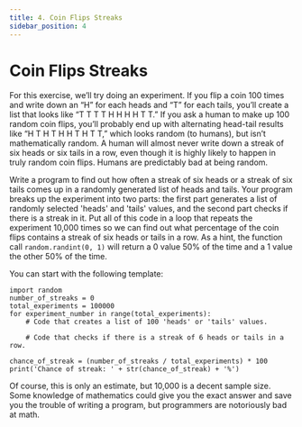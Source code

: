 ```yaml
---
title: 4. Coin Flips Streaks
sidebar_position: 4
---
```


# Coin Flips Streaks

For this exercise, we’ll try doing an experiment. If you flip a coin 100 times and write down an “H” for each heads and “T” for each tails, you’ll create a list that looks like “T T T T H H H H T T.” If you ask a human to make up 100 random coin flips, you’ll probably end up with alternating head-tail results like “H T H T H H T H T T,” which looks random (to humans), but isn’t mathematically random. A human will almost never write down a streak of six heads or six tails in a row, even though it is highly likely to happen in truly random coin flips. Humans are predictably bad at being random.

Write a program to find out how often a streak of six heads or a streak of six tails comes up in a randomly generated list of heads and tails. Your program breaks up the experiment into two parts: the first part generates a list of randomly selected 'heads' and 'tails' values, and the second part checks if there is a streak in it. Put all of this code in a loop that repeats the experiment 10,000 times so we can find out what percentage of the coin flips contains a streak of six heads or tails in a row. As a hint, the function call `random.randint(0, 1)` will return a 0 value 50% of the time and a 1 value the other 50% of the time.

You can start with the following template:

```
import random
number_of_streaks = 0
total_experiments = 100000
for experiment_number in range(total_experiments):
    # Code that creates a list of 100 'heads' or 'tails' values.

    # Code that checks if there is a streak of 6 heads or tails in a row.

chance_of_streak = (number_of_streaks / total_experiments) * 100
print('Chance of streak: ' + str(chance_of_streak) + '%')
```

Of course, this is only an estimate, but 10,000 is a decent sample size. Some knowledge of mathematics could give you the exact answer and save you the trouble of writing a program, but programmers are notoriously bad at math.